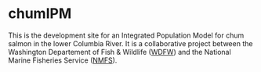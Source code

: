 # chumIPM
This is the development site for an Integrated Population Model for chum salmon in the lower Columbia River. It is a collaborative project between the Washington Departement of Fish & Wildlife ([WDFW](https://wdfw.wa.gov/)) and the National Marine Fisheries Service ([NMFS](https://www.nwfsc.noaa.gov/)).
